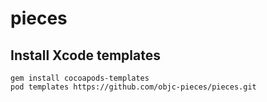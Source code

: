# pieces

## Install Xcode templates

```
gem install cocoapods-templates
pod templates https://github.com/objc-pieces/pieces.git
```
